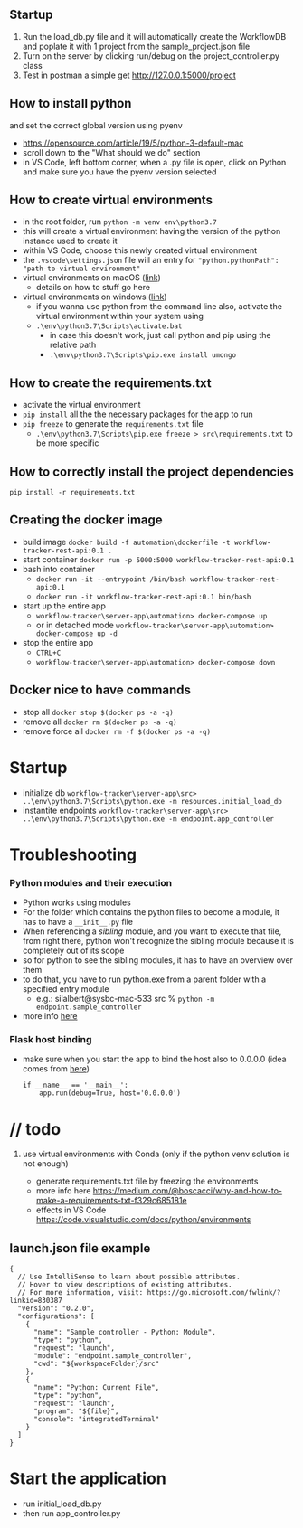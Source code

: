 ## Startup

1. Run the load_db.py file and it will automatically create the WorkflowDB and poplate it with 1 project from the sample_project.json file
2. Turn on the server by clicking run/debug on the project_controller.py class
3. Test in postman a simple get http://127.0.0.1:5000/project

## How to install python

and set the correct global version using pyenv

- https://opensource.com/article/19/5/python-3-default-mac
- scroll down to the "What should we do" section
- in VS Code, left bottom corner, when a .py file is open, click on Python and make sure you have the pyenv version selected

## How to create virtual environments

- in the root folder, run `python -m venv env\python3.7`
- this will create a virtual environment having the version of the python instance used to create it
- within VS Code, choose this newly created virtual environment
- the `.vscode\settings.json` file will an entry for `"python.pythonPath": "path-to-virtual-environment"`
- virtual environments on macOS ([link]())
  - details on how to stuff go here
- virtual environments on windows ([link](https://www.techcoil.com/blog/how-to-create-a-python-3-virtual-environment-in-windows-10/))
  - if you wanna use python from the command line also, activate the virtual environment within your system using
  - `.\env\python3.7\Scripts\activate.bat`
    - in case this doesn't work, just call python and pip using the relative path
    - `.\env\python3.7\Scripts\pip.exe install umongo`

## How to create the requirements.txt

- activate the virtual environment
- `pip install` all the the necessary packages for the app to run
- `pip freeze` to generate the `requirements.txt` file
  - `.\env\python3.7\Scripts\pip.exe freeze > src\requirements.txt` to be more specific

## How to correctly install the project dependencies

`pip install -r requirements.txt`

## Creating the docker image

- build image `docker build -f automation\dockerfile -t workflow-tracker-rest-api:0.1 .`
- start container `docker run -p 5000:5000 workflow-tracker-rest-api:0.1`
- bash into container
  - `docker run -it --entrypoint /bin/bash workflow-tracker-rest-api:0.1`
  - `docker run -it workflow-tracker-rest-api:0.1 bin/bash`
- start up the entire app
  - `workflow-tracker\server-app\automation> docker-compose up`
  - or in detached mode `workflow-tracker\server-app\automation> docker-compose up -d`
- stop the entire app
  - `CTRL+C`
  - `workflow-tracker\server-app\automation> docker-compose down`

## Docker nice to have commands

- stop all `docker stop $(docker ps -a -q)`
- remove all `docker rm $(docker ps -a -q)`
- remove force all `docker rm -f $(docker ps -a -q)`

# Startup

- initialize db `workflow-tracker\server-app\src> ..\env\python3.7\Scripts\python.exe -m resources.initial_load_db`
- instantite endpoints `workflow-tracker\server-app\src> ..\env\python3.7\Scripts\python.exe -m endpoint.app_controller`

# Troubleshooting

### Python modules and their execution

- Python works using modules
- For the folder which contains the python files to become a module, it has to have a `__init__.py` file
- When referencing a _sibling_ module, and you want to execute that file, from right there, python won't recognize the sibling module because it is completely out of its scope
- so for python to see the sibling modules, it has to have an overview over them
- to do that, you have to run python.exe from a parent folder with a specified entry module
  - e.g.: silalbert@sysbc-mac-533 src % `python -m endpoint.sample_controller`
- more info [here](https://stackoverflow.com/a/23542795)

### Flask host binding

- make sure when you start the app to bind the host also to 0.0.0.0 (idea comes from [here](https://stackoverflow.com/questions/30323224/deploying-a-minimal-flask-app-in-docker-server-connection-issues))
  ```
  if __name__ == '__main__':
      app.run(debug=True, host='0.0.0.0')
  ```

# // todo

1. use virtual environments with Conda (only if the python venv solution is not enough)

   - generate requirements.txt file by freezing the environments
   - more info here https://medium.com/@boscacci/why-and-how-to-make-a-requirements-txt-f329c685181e
   - effects in VS Code https://code.visualstudio.com/docs/python/environments

## launch.json file example

```
{
  // Use IntelliSense to learn about possible attributes.
  // Hover to view descriptions of existing attributes.
  // For more information, visit: https://go.microsoft.com/fwlink/?linkid=830387
  "version": "0.2.0",
  "configurations": [
    {
      "name": "Sample controller - Python: Module",
      "type": "python",
      "request": "launch",
      "module": "endpoint.sample_controller",
      "cwd": "${workspaceFolder}/src"
    },
    {
      "name": "Python: Current File",
      "type": "python",
      "request": "launch",
      "program": "${file}",
      "console": "integratedTerminal"
    }
  ]
}
```

# Start the application

- run initial_load_db.py
- then run app_controller.py
